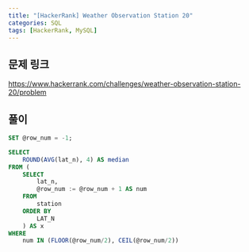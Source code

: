 ```yaml
---
title: "[HackerRank] Weather Observation Station 20"
categories: SQL
tags: [HackerRank, MySQL]
---
```


## 문제 링크

<https://www.hackerrank.com/challenges/weather-observation-station-20/problem>

## 풀이

```sql
SET @row_num = -1;

SELECT 
    ROUND(AVG(lat_n), 4) AS median 
FROM (
    SELECT 
        lat_n, 
        @row_num := @row_num + 1 AS num 
    FROM 
        station 
    ORDER BY 
        LAT_N
    ) AS x
WHERE 
    num IN (FLOOR(@row_num/2), CEIL(@row_num/2))
```